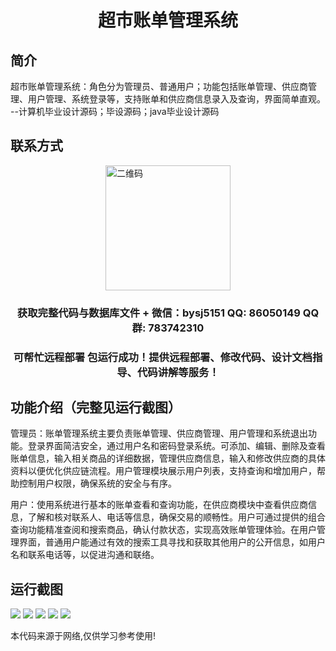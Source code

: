 <p><h1 align="center">超市账单管理系统</h1></p>

## 简介
超市账单管理系统：角色分为管理员、普通用户；功能包括账单管理、供应商管理、用户管理、系统登录等，支持账单和供应商信息录入及查询，界面简单直观。    --计算机毕业设计源码；毕设源码；java毕业设计源码


## 联系方式
<img src="https://bs-1329754181.cos.ap-shanghai.myqcloud.com/wx.jpg" alt="二维码" style="display: block; margin: 0 auto;" width="200px">
<p><h3 align="center">获取完整代码与数据库文件 + 微信：bysj5151 QQ: 86050149 QQ群: 783742310</h3></p>
<p><h3 align="center">可帮忙远程部署 包运行成功！提供远程部署、修改代码、设计文档指导、代码讲解等服务！</h3></p>

## 功能介绍（完整见运行截图）
管理员：账单管理系统主要负责账单管理、供应商管理、用户管理和系统退出功能。登录界面简洁安全，通过用户名和密码登录系统。可添加、编辑、删除及查看账单信息，输入相关商品的详细数据，管理供应商信息，输入和修改供应商的具体资料以便优化供应链流程。用户管理模块展示用户列表，支持查询和增加用户，帮助控制用户权限，确保系统的安全与有序。

用户：使用系统进行基本的账单查看和查询功能，在供应商模块中查看供应商信息，了解和核对联系人、电话等信息，确保交易的顺畅性。用户可通过提供的组合查询功能精准查阅和搜索商品，确认付款状态，实现高效账单管理体验。在用户管理界面，普通用户能通过有效的搜索工具寻找和获取其他用户的公开信息，如用户名和联系电话等，以促进沟通和联络。


## 运行截图
![](imgs/588112-20220612134653815-43379214.png)
![](imgs/588112-20220612134659154-1238284897.png)
![](imgs/588112-20220612134705016-1988271158.png)
![](imgs/588112-20220612134709922-1304471356.png)
![](imgs/588112-20220612134714964-922814575.png)

<p>本代码来源于网络,仅供学习参考使用!</p>
